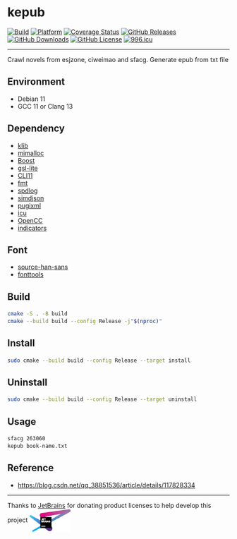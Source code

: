 # kepub

[![Build](https://github.com/KaiserLancelot/kepub/actions/workflows/build.yml/badge.svg)](https://github.com/KaiserLancelot/kepub/actions/workflows/build.yml)
[![Platform](https://img.shields.io/badge/Platform-Debian%2011-brightgreen)](https://www.debian.org/)
[![Coverage Status](https://coveralls.io/repos/github/KaiserLancelot/kepub/badge.svg?branch=main)](https://coveralls.io/github/KaiserLancelot/kepub?branch=main)
[![GitHub Releases](https://img.shields.io/github/release/KaiserLancelot/kepub)](https://github.com/KaiserLancelot/kepub/releases/latest)
[![GitHub Downloads](https://img.shields.io/github/downloads/KaiserLancelot/kepub/total)](https://github.com/KaiserLancelot/kepub/releases)
[![GitHub License](https://img.shields.io/github/license/KaiserLancelot/kepub)](https://github.com/KaiserLancelot/kepub/blob/main/LICENSE)
[![996.icu](https://img.shields.io/badge/link-996.icu-red.svg)](https://996.icu)

---

Crawl novels from esjzone, ciweimao and sfacg. Generate epub from txt file

## Environment

- Debian 11
- GCC 11 or Clang 13

## Dependency

- [klib](https://github.com/KaiserLancelot/klib)
- [mimalloc](https://github.com/microsoft/mimalloc)
- [Boost](https://www.boost.org/)
- [gsl-lite](https://github.com/gsl-lite/gsl-lite)
- [CLI11](https://github.com/CLIUtils/CLI11)
- [fmt](https://github.com/fmtlib/fmt)
- [spdlog](https://github.com/gabime/spdlog)
- [simdjson](https://github.com/simdjson/simdjson)
- [pugixml](https://github.com/zeux/pugixml)
- [icu](https://github.com/unicode-org/icu)
- [OpenCC](https://github.com/BYVoid/OpenCC)
- [indicators](https://github.com/p-ranav/indicators)

## Font

- [source-han-sans](https://github.com/adobe-fonts/source-han-sans)
- [fonttools](https://github.com/fonttools/fonttools)

## Build

```bash
cmake -S . -B build
cmake --build build --config Release -j"$(nproc)"
```

## Install

```bash
sudo cmake --build build --config Release --target install
```

## Uninstall

```bash
sudo cmake --build build --config Release --target uninstall
```

## Usage

```bash
sfacg 263060
kepub book-name.txt
```

## Reference

- https://blog.csdn.net/qq_38851536/article/details/117828334

---

Thanks to [JetBrains](https://www.jetbrains.com/) for donating product licenses to help develop this project <a href="https://www.jetbrains.com/"><img src="logo/jetbrains.svg" width="94" align="center" /></a>
